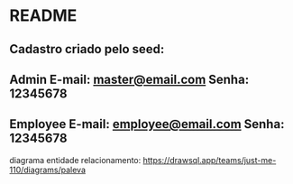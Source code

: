 # README

Cadastro criado pelo seed:
-------------------------------
  Admin
  E-mail: master@email.com
  Senha: 12345678 
-------------------------------
  Employee
  E-mail: employee@email.com
  Senha: 12345678
-------------------------------

diagrama entidade relacionamento: https://drawsql.app/teams/just-me-110/diagrams/paleva
